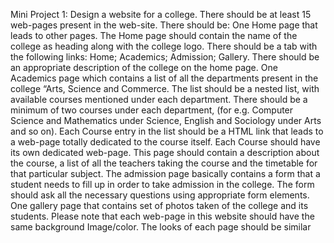 Mini Project 1:
Design a website for a college. There should be at least 15 web-pages present 
in the web-site. There should be:
One Home page that leads to other pages. The Home page should 
contain the name of the college as heading along with the college logo. There 
should be a tab with the following links:
Home;
Academics;
Admission;
Gallery.
There should be an appropriate description of the college on the home 
page.
One Academics page which contains a list of all the departments 
present in the college “Arts, Science and Commerce. The list should be a nested 
list, with available courses mentioned under each department. There should be 
a minimum of two courses under each department, (for e.g. Computer Science 
and Mathematics under Science, English and Sociology under Arts and so on). 
Each Course entry in the list should be a HTML link that leads to a web-page 
totally dedicated to the course itself.
Each Course should have its own dedicated web-page. This page 
should contain a description about the course, a list of all the teachers taking the 
course and the timetable for that particular subject.
The admission page basically contains a form that a student needs to 
fill up in order to take admission in the college. The form should ask all the 
necessary questions using appropriate form elements.
One gallery page that contains set of photos taken of the college and 
its students.
Please note that each web-page in this website should have the same background 
Image/color. The looks of each page should be similar
